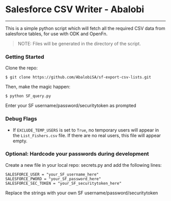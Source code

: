 Salesforce CSV Writer - Abalobi
=====
-----
This is a simple python script which will fetch all the required CSV data
from salesforce tables, for use with ODK and OpenFn.

> NOTE: Files will be generated in the directory of the script.

### Getting Started
Clone the repo:

    $ git clone https://github.com/AbalobiSA/sf-export-csv-lists.git

Then, make the magic happen:

    $ python SF_query.py

Enter your SF username/password/securitytoken as prompted

### Debug Flags
- If `EXCLUDE_TEMP_USERS` is set to `True`, no temporary users will appear
in the `List_Fishers.csv` file. If there are no real users, this file will
appear empty.

### Optional: Hardcode your passwords during development
Create a new file in your local repo: secrets.py and add the following lines:
```
SALESFORCE_USER = "your_SF_username_here"
SALESFORCE_PWORD = "your_SF_password_here"
SALESFORCE_SEC_TOKEN = "your_SF_securitytoken_here"
```
Replace the strings with your own SF username/password/securitytoken
